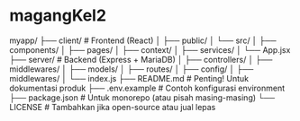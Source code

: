# magangKel2



myapp/
├── client/                  # Frontend (React)
│   ├── public/
│   └── src/
│       ├── components/
│       ├── pages/
│       ├── context/
│       ├── services/
│       └── App.jsx
├── server/                  # Backend (Express + MariaDB)
│   ├── controllers/
│   ├── middlewares/
│   ├── models/
│   ├── routes/
│   ├── config/
│   ├── middlewares/
│   └── index.js
├── README.md                # Penting! Untuk dokumentasi produk
├── .env.example             # Contoh konfigurasi environment
├── package.json             # Untuk monorepo (atau pisah masing-masing)
└── LICENSE                  # Tambahkan jika open-source atau jual lepas
